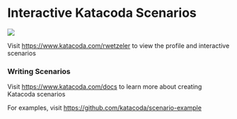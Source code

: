 # Interactive Katacoda Scenarios

[![](http://shields.katacoda.com/katacoda/rwetzeler/count.svg)](https://www.katacoda.com/rwetzeler "Get your profile on Katacoda.com")

Visit https://www.katacoda.com/rwetzeler to view the profile and interactive scenarios

### Writing Scenarios
Visit https://www.katacoda.com/docs to learn more about creating Katacoda scenarios

For examples, visit https://github.com/katacoda/scenario-example
